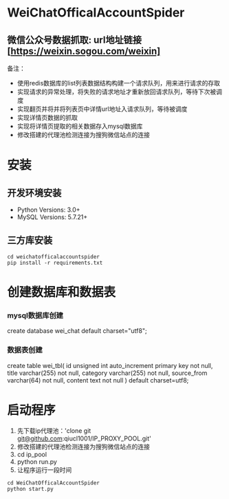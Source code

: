 # WeiChatOfficalAccountSpider
## 微信公众号数据抓取: url地址链接[https://weixin.sogou.com/weixin]

备注：
* 使用redis数据库的list列表数据结构构建一个请求队列，用来进行请求的存取
* 实现请求的异常处理，将失败的请求地址才重新放回请求队列，等待下次被调度
* 实现翻页并将并将列表页中详情url地址入请求队列，等待被调度
* 实现详情页数据的抓取
* 实现将详情页提取的相关数据存入mysql数据库
* 修改搭建的代理池检测连接为搜狗微信站点的连接

# 安装
## 开发环境安装
* Python Versions: 3.0+
* MySQL Versions: 5.7.21+

## 三方库安装
```
cd weichatofficalaccountspider
pip install -r requirements.txt
```
# 创建数据库和数据表
### mysql数据库创建
create database wei_chat default charset="utf8";

### 数据表创建
create table wei_tbl(
    id unsigned int auto_increment primary key not null,
    title varchar(255) not null,
    category varchar(255) not null,
    source_from varchar(64) not null,
    content text not null
    ) default charset=utf8;
   
   
# 启动程序
1. 先下载ip代理池：'clone git git@github.com:qiucl1001/IP_PROXY_POOL.git'
2. 修改搭建的代理池检测连接为搜狗微信站点的连接
3. cd ip_pool
4.  python run.py
5. 让程序运行一段时间
```
cd WeiChatOfficalAccountSpider
python start.py
```
